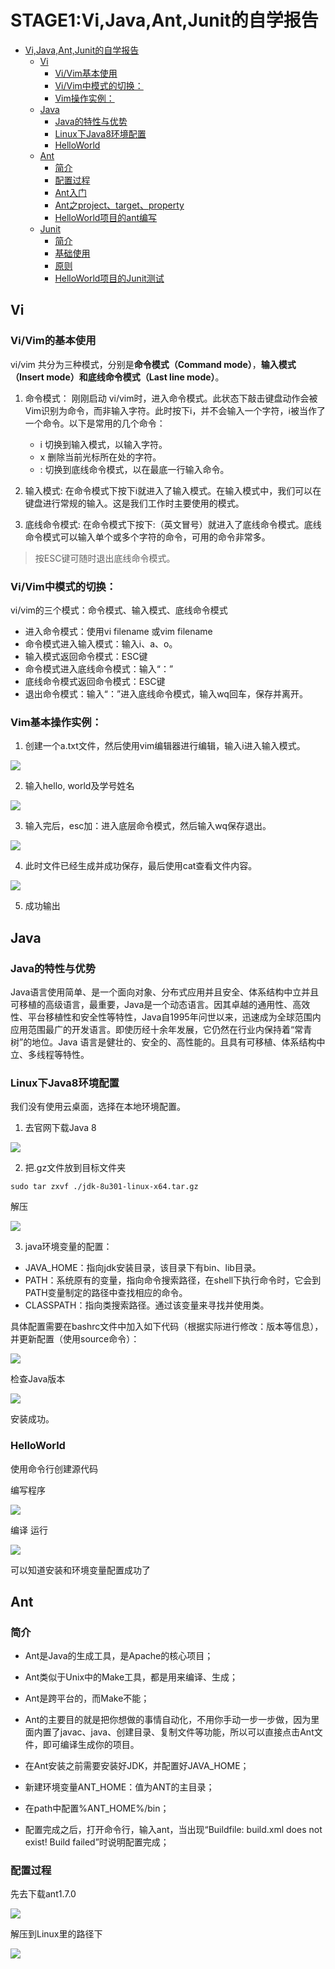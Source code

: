 # STAGE1:Vi,Java,Ant,Junit的自学报告


<!-- TOC -->

- [Vi,Java,Ant,Junit的自学报告](#STAGE1:Vi,Java,Ant,Junit的自学报告vijavaantjunit的自学报告)
  - [Vi](#vi)
    - [Vi/Vim基本使用](#vivim的基本使用)
    - [Vi/Vim中模式的切换：](#vivim中模式的切换)
    - [Vim操作实例：](#Vim基本操作实例)
  - [Java](#java)
    - [Java的特性与优势](#java的特性与优势)
    - [Linux下Java8环境配置](#linux下java8环境配置)
    - [HelloWorld](#helloworld)
  - [Ant](#ant)
    - [简介](#简介)
    - [配置过程](#配置过程)
    - [Ant入门](#ant入门)
    - [Ant之project、target、property](#ant之projecttargetproperty)
    - [HelloWorld项目的ant编写](#helloworld项目的ant编写)
  - [Junit](#junit)
    - [简介](#简介-3)
    - [基础使用](#基础使用)
    - [原则](#原则)
    - [HelloWorld项目的Junit测试](#helloworld项目的junit测试)

<!-- /TOC -->

## Vi

### Vi/Vim的基本使用

vi/vim 共分为三种模式，分别是**命令模式（Command mode）**，**输入模式（Insert mode）**和**底线命令模式（Last line mode）**。 

1. 命令模式：
刚刚启动 vi/vim时，进入命令模式。此状态下敲击键盘动作会被Vim识别为命令，而非输入字符。此时按下i，并不会输入一个字符，i被当作了一个命令。以下是常用的几个命令：
   - i 切换到输入模式，以输入字符。
   - x 删除当前光标所在处的字符。
   - : 切换到底线命令模式，以在最底一行输入命令。


2. 输入模式:
在命令模式下按下i就进入了输入模式。在输入模式中，我们可以在键盘进行常规的输入。这是我们工作时主要使用的模式。

3. 底线命令模式:
在命令模式下按下:（英文冒号）就进入了底线命令模式。底线命令模式可以输入单个或多个字符的命令，可用的命令非常多。

> 按ESC键可随时退出底线命令模式。

### Vi/Vim中模式的切换：

vi/vim的三个模式：命令模式、输入模式、底线命令模式

- 进入命令模式：使用vi filename 或vim filename
- 命令模式进入输入模式：输入i、a、o。
- 输入模式返回命令模式：ESC键
- 命令模式进入底线命令模式：输入“：”
- 底线命令模式返回命令模式：ESC键
- 退出命令模式：输入“：”进入底线命令模式，输入wq回车，保存并离开。

### Vim基本操作实例：

1. 创建一个a.txt文件，然后使用vim编辑器进行编辑，输入i进入输入模式。

![](imgs/img1.png)

2. 输入hello, world及学号姓名

![](imgs/img2.png)

3. 输入完后，esc加：进入底层命令模式，然后输入wq保存退出。

![](imgs/img3.png)

4. 此时文件已经生成并成功保存，最后使用cat查看文件内容。

![](imgs/img4.png)

5. 成功输出
 


## Java
### Java的特性与优势

Java语言使用简单、是一个面向对象、分布式应用并且安全、体系结构中立并且可移植的高级语言，最重要，Java是一个动态语言。因其卓越的通用性、高效性、平台移植性和安全性等特性，Java自1995年问世以来，迅速成为全球范围内应用范围最广的开发语言。即使历经十余年发展，它仍然在行业内保持着“常青树”的地位。Java 语言是健壮的、安全的、高性能的。且具有可移植、体系结构中立、多线程等特性。

### Linux下Java8环境配置

我们没有使用云桌面，选择在本地环境配置。
1. 去官网下载Java 8

![](imgs/img5.png)

2. 把.gz文件放到目标文件夹

```shell
sudo tar zxvf ./jdk-8u301-linux-x64.tar.gz
```
解压

![](imgs/img6.png)

3. java环境变量的配置：
  - JAVA_HOME：指向jdk安装目录，该目录下有bin、lib目录。
  - PATH：系统原有的变量，指向命令搜索路径，在shell下执行命令时，它会到PATH变量制定的路径中查找相应的命令。
  - CLASSPATH：指向类搜索路径。通过该变量来寻找并使用类。

具体配置需要在bashrc文件中加入如下代码（根据实际进行修改：版本等信息），并更新配置（使用source命令）：

![](imgs/img7.png)

检查Java版本

![](imgs/img8.png)

安装成功。

### HelloWorld

使用命令行创建源代码

编写程序

![](imgs/img9.png)

编译 运行

![](imgs/img10.png)

可以知道安装和环境变量配置成功了


## Ant

### 简介

- Ant是Java的生成工具，是Apache的核心项目；
- Ant类似于Unix中的Make工具，都是用来编译、生成；
- Ant是跨平台的，而Make不能；
- Ant的主要目的就是把你想做的事情自动化，不用你手动一步一步做，因为里面内置了javac、java、创建目录、复制文件等功能，所以可以直接点击Ant文件，即可编译生成你的项目。


- 在Ant安装之前需要安装好JDK，并配置好JAVA_HOME；
- 新建环境变量ANT_HOME：值为ANT的主目录；
- 在path中配置%ANT_HOME%/bin；
- 配置完成之后，打开命令行，输入ant，当出现“Buildfile: build.xml does not exist! Build failed”时说明配置完成；

### 配置过程
先去下载ant1.7.0

![](imgs/img11.png)

解压到Linux里的路径下

![](imgs/img12.png)

